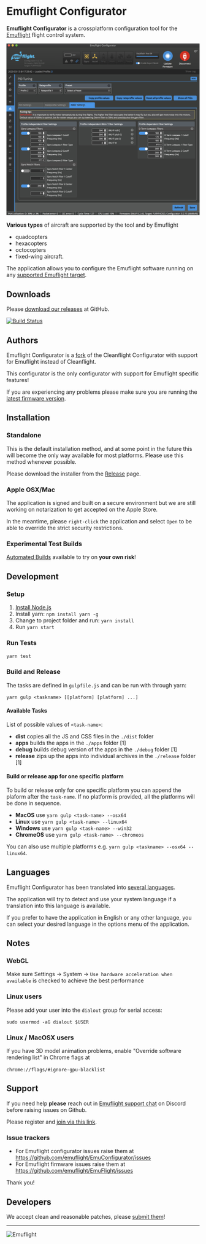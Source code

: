 # Emuflight Configurator

**Emuflight Configurator** is a crossplatform configuration tool for the [Emuflight](https://github.com/emuflight) flight control system.

![Emuflight](.github/screenshot.png)

**Various types** of aircraft are supported by the tool and by Emuflight

 * quadcopters
 * hexacopters
 * octocopters
 * fixed-wing aircraft.

The application allows you to configure the Emuflight software running on any [supported Emuflight target](https://github.com/emuflight/EmuFlight/tree/master/src/main/target).

## Downloads

Please [download our releases](https://github.com/emuflight/EmuConfigurator/releases) at GitHub.

[![Build Status](https://travis-ci.org/emuflight/EmuConfigurator.svg?branch=master)](https://travis-ci.org/emuflight/EmuConfigurator)

## Authors

Emuflight Configurator is a [fork](#credits) of the Cleanflight Configurator with support for Emuflight instead of Cleanflight.

This configurator is the only configurator with support for Emuflight specific features!

If you are experiencing any problems please make sure you are running the [latest firmware version](https://github.com/emuflight/EmuFlight/releases).

## Installation

### Standalone

This is the default installation method, and at some point in the future this will become the only way available for most platforms. Please use this method whenever possible.

Please download the installer from the [Release](https://github.com/emuflight/EmuConfigurator/releases) page.

### Apple OSX/Mac

The application is signed and built on a secure environment but we are still working on notarization to get accepted on the Apple Store.

In the meantime, please `right-click` the application and select `Open` to be able to override the strict security restrictions.

### Experimental Test Builds

[Automated Builds](https://dl.bintray.com/emuflight/dev_cfg/) available to try on **your own risk**!

## Development

### Setup

 1. [Install Node.js](https://nodejs.org/en/download/package-manager/)
 2. Install yarn: `npm install yarn -g`
 3. Change to project folder and run: `yarn install`
 4. Run `yarn start`

### Run Tests

```shell
yarn test
```

### Build and Release

The tasks are defined in `gulpfile.js` and can be run with through yarn:

```shell
yarn gulp <taskname> [[platform] [platform] ...]
```

#### Available Tasks

List of possible values of `<task-name>`:

 * **dist** copies all the JS and CSS files in the `./dist` folder
 * **apps** builds the apps in the `./apps` folder [1]
 * **debug** builds debug version of the apps in the `./debug` folder [1]
 * **release** zips up the apps into individual archives in the `./release` folder [1]

#### Build or release app for one specific platform

To build or release only for one specific platform you can append the plaform after the `task-name`.
If no platform is provided, all the platforms will be done in sequence.

 * **MacOS** use `yarn gulp <task-name> --osx64`
 * **Linux** use `yarn gulp <task-name> --linux64`
 * **Windows** use `yarn gulp <task-name> --win32`
 * **ChromeOS** use `yarn gulp <task-name> --chromeos`

You can also use multiple platforms e.g. `yarn gulp <taskname> --osx64 --linux64`.

## Languages

Emuflight Configurator has been translated into [several languages](https://github.com/emuflight/EmuConfigurator/tree/master/locales).

The application will try to detect and use your system language if a translation into this language is available.

If you prefer to have the application in English or any other language, you can select your desired language in the options menu of the application.

## Notes

### WebGL

Make sure Settings -> System -> `Use hardware acceleration when available` is checked to achieve the best performance

### Linux users

Please add your user into the `dialout` group for serial access:

```shell
sudo usermod -aG dialout $USER
```

### Linux / MacOSX users

If you have 3D model animation problems, enable "Override software rendering list" in Chrome flags at

`chrome://flags/#ignore-gpu-blacklist`

## Support

If you need help __please__ reach out in [Emuflight support chat](https://discordapp.com/channels/547211754845765635/596913667447062547) on Discord before raising issues on Github.

Please register and [join via this link](https://discord.gg/TM5hpcM).

### Issue trackers

 * For Emuflight configurator issues raise them at
   https://github.com/emuflight/EmuConfigurator/issues
 * For Emuflight firmware issues raise them at
   https://github.com/emuflight/EmuFlight/issues

Thank you!

## Developers

We accept clean and reasonable patches, please [submit them](https://github.com/emuflight/EmuConfigurator/pulls)!

---

![Emuflight](.github/EmuFlight.png)